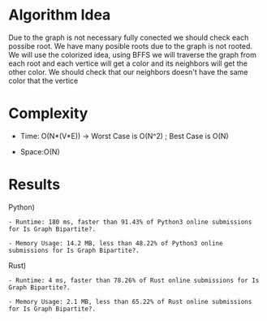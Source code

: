 # Algorithm Idea

Due to the graph is not necessary fully conected we should check each possibe root. We have many posible roots due to the graph is not rooted. We will use the colorized idea, using BFFS we will traverse the graph from each root and each vertice will get a color and its neighbors will get the other color. We should check that our neighbors doesn't have the same color that the vertice

# Complexity

- Time: O(N*(V*E)) -> Worst Case is O(N^2) ; Best Case is O(N)

- Space:O(N)

# Results

Python)

    - Runtime: 180 ms, faster than 91.43% of Python3 online submissions for Is Graph Bipartite?.

    - Memory Usage: 14.2 MB, less than 48.22% of Python3 online submissions for Is Graph Bipartite?.

Rust)

    - Runtime: 4 ms, faster than 78.26% of Rust online submissions for Is Graph Bipartite?.

    - Memory Usage: 2.1 MB, less than 65.22% of Rust online submissions for Is Graph Bipartite?.
